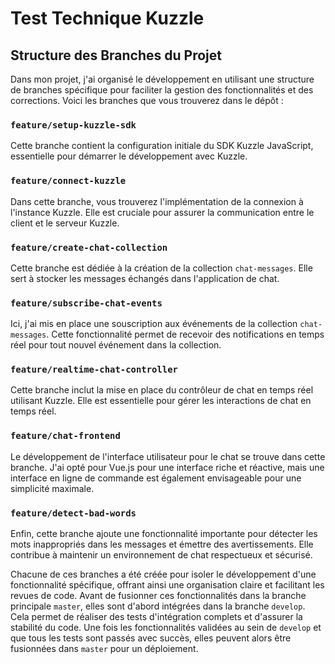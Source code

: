 # Test Technique Kuzzle

## Structure des Branches du Projet

Dans mon projet, j'ai organisé le développement en utilisant une structure de branches spécifique pour faciliter la gestion des fonctionnalités et des corrections. Voici les branches que vous trouverez dans le dépôt :

### `feature/setup-kuzzle-sdk`
Cette branche contient la configuration initiale du SDK Kuzzle JavaScript, essentielle pour démarrer le développement avec Kuzzle.

### `feature/connect-kuzzle`
Dans cette branche, vous trouverez l'implémentation de la connexion à l'instance Kuzzle. Elle est cruciale pour assurer la communication entre le client et le serveur Kuzzle.

### `feature/create-chat-collection`
Cette branche est dédiée à la création de la collection `chat-messages`. Elle sert à stocker les messages échangés dans l'application de chat.

### `feature/subscribe-chat-events`
Ici, j'ai mis en place une souscription aux événements de la collection `chat-messages`. Cette fonctionnalité permet de recevoir des notifications en temps réel pour tout nouvel événement dans la collection.

### `feature/realtime-chat-controller`
Cette branche inclut la mise en place du contrôleur de chat en temps réel utilisant Kuzzle. Elle est essentielle pour gérer les interactions de chat en temps réel.

### `feature/chat-frontend`
Le développement de l'interface utilisateur pour le chat se trouve dans cette branche. J'ai opté pour Vue.js pour une interface riche et réactive, mais une interface en ligne de commande est également envisageable pour une simplicité maximale.

### `feature/detect-bad-words`
Enfin, cette branche ajoute une fonctionnalité importante pour détecter les mots inappropriés dans les messages et émettre des avertissements. Elle contribue à maintenir un environnement de chat respectueux et sécurisé.

Chacune de ces branches a été créée pour isoler le développement d'une fonctionnalité spécifique, offrant ainsi une organisation claire et facilitant les revues de code. Avant de fusionner ces fonctionnalités dans la branche principale `master`, elles sont d'abord intégrées dans la branche `develop`. Cela permet de réaliser des tests d'intégration complets et d'assurer la stabilité du code. Une fois les fonctionnalités validées au sein de `develop` et que tous les tests sont passés avec succès, elles peuvent alors être fusionnées dans `master` pour un déploiement.
